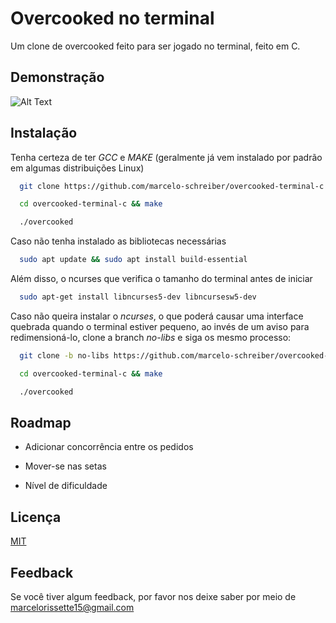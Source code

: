 # Overcooked no terminal
Um clone de overcooked feito para ser jogado no terminal, feito em C.

## Demonstração

![Alt Text](https://cdn.discordapp.com/attachments/685226653764550671/1072509849289621645/2023-02-07_10-27-30.gif)
## Instalação

Tenha certeza de ter *GCC* e *MAKE* (geralmente já vem instalado por padrão em algumas distribuições Linux)

```bash
  git clone https://github.com/marcelo-schreiber/overcooked-terminal-c.git
```

```bash
  cd overcooked-terminal-c && make
```

```bash
  ./overcooked
```
Caso não tenha instalado as bibliotecas necessárias
```bash
  sudo apt update && sudo apt install build-essential
```
Além disso, o ncurses que verifica o tamanho do terminal antes de iniciar
```bash
  sudo apt-get install libncurses5-dev libncursesw5-dev
```

Caso não queira instalar o *ncurses*, o que poderá causar uma interface quebrada quando o terminal estiver pequeno, ao invés de um aviso para redimensioná-lo, clone a branch *no-libs* e siga os mesmo processo:

```bash
  git clone -b no-libs https://github.com/marcelo-schreiber/overcooked-terminal-c.git
```
```bash
  cd overcooked-terminal-c && make
```

```bash
  ./overcooked
```

## Roadmap

- Adicionar concorrência entre os pedidos

- Mover-se nas setas

- Nível de dificuldade


## Licença

[MIT](https://choosealicense.com/licenses/mit/)


## Feedback

Se você tiver algum feedback, por favor nos deixe saber por meio de marcelorissette15@gmail.com

